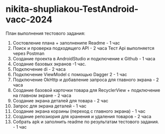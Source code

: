﻿# nikita-shupliakou-TestAndroid-vacc-2024
План выполнения тестового задания:
1) Состовление плана + заполненипе Readme - 1 час
2) Поиск и проверка подходящего API - 2 часа
   Тест Api выполняется через Postman
3) Создание проекта в AndroidStudio и подключение к Github - 1 часа
4) Создание базовых экранов -1 час.
5) Подключение di - 2 часа
6) Подключение ViewModel с помощью Dagger 2 - 1 час
7) Подключение OkHttp и добавление запроса для главного экрана - 2 часа
8) Создание базовой карточки товара для RecyclerView + подключение на главном экране - 2 часа
9) Создание экрана деталей для товара - 2 час
10) Запрос для экрана деталей - 1 час
11) Создание экрана корзины (переход с главного экрана) - 1 час
12)  Создание репозиория для хранения и удаления товаров - 2 часа
13)  Собрать apk и заполнить readme по результатам тестового задания. - 1 час
